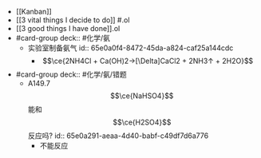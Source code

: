 - [[Kanban]]
- [[3 vital things I decide to do]] #.ol
- [[3 good things I have done]].ol
- #card-group 
   deck:: #化学/氨
	- 实验室制备氨气
	  id:: 65e0a0f4-8472-45da-a824-caf25a144cdc
		- $$\ce{2NH4Cl + Ca(OH)2->[\Delta]CaCl2 + 2NH3↑ + 2H2O}$$
- #card-group 
   deck:: #化学/氨/错题
	- A149.7 $$\ce{NaHSO4}$$ 能和 $$\ce{H2SO4}$$ 反应吗?
	  id:: 65e0a291-aeaa-4d40-babf-c49df7d6a776
		- 不能反应